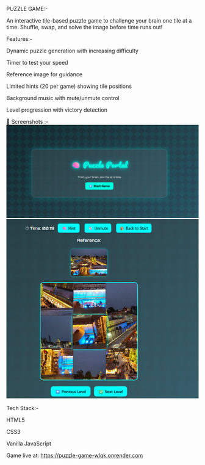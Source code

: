 PUZZLE GAME:-
 
An interactive tile-based puzzle game to challenge your brain one tile at a time. Shuffle, swap, and solve the image before time runs out!


Features:-

Dynamic puzzle generation with increasing difficulty

Timer to test your speed

Reference image for guidance

Limited hints (20 per game) showing tile positions

Background music with mute/unmute control

Level progression with victory detection


📸 Screenshots :-
![START PAGE](START.png)
![GAME PAGE](PUZZLE.png)



Tech Stack:-

HTML5

CSS3

Vanilla JavaScript





Game live at:
https://puzzle-game-wlqk.onrender.com
